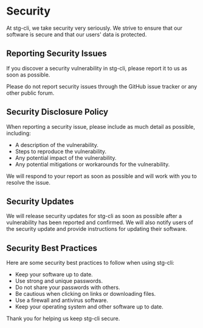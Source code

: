 # Security

At stg-cli, we take security very seriously. We strive to ensure that our software is secure and that our users' data is protected.

## Reporting Security Issues

If you discover a security vulnerability in stg-cli, please report it to us as soon as possible.

Please do not report security issues through the GitHub issue tracker or any other public forum.

## Security Disclosure Policy

When reporting a security issue, please include as much detail as possible, including:

* A description of the vulnerability.
* Steps to reproduce the vulnerability.
* Any potential impact of the vulnerability.
* Any potential mitigations or workarounds for the vulnerability.

We will respond to your report as soon as possible and will work with you to resolve the issue.

## Security Updates

We will release security updates for stg-cli as soon as possible after a vulnerability has been reported and confirmed. We will also notify users of the security update and provide instructions for updating their software.

## Security Best Practices

Here are some security best practices to follow when using stg-cli:

* Keep your software up to date.
* Use strong and unique passwords.
* Do not share your passwords with others.
* Be cautious when clicking on links or downloading files.
* Use a firewall and antivirus software.
* Keep your operating system and other software up to date.

Thank you for helping us keep stg-cli secure.